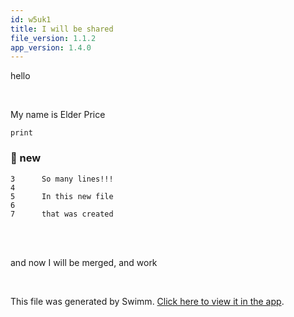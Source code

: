 ```yaml
---
id: w5uk1
title: I will be shared
file_version: 1.1.2
app_version: 1.4.0
---
```


hello

<br/>

My name is Elder Price

`print`<swm-token data-swm-token=":c.py:5:1:1:`	print(&quot;This is the function foo&quot;)`"/>
<!-- NOTE-swimm-snippet: the lines below link your snippet to Swimm -->
### 📄 new
```
3      So many lines!!!
4      
5      In this new file
6      
7      that was created
```

<br/>

<br/>

and now I will be merged, and work

<br/>

This file was generated by Swimm. [Click here to view it in the app](https://swimm-web-app.web.app/repos/Z2l0aHViJTNBJTNBdGVzdC1naXRodWItYXBwJTNBJTNBc3dpbW1pbw==/docs/w5uk1).
